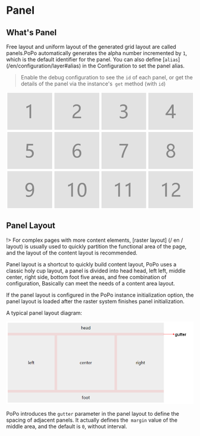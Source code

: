 # Panel

## What's Panel

Free layout and uniform layout of the generated grid layout are called panels.PoPo automatically generates the alpha number incremented by `1`, which is the default identifier for the panel. You can also define [`alias`] (/en/configuration/layer#alias) in the Configuration to set the panel alias.

> Enable the debug configuration to see the `id` of each panel, or get the details of the panel via the instance's` get` method (with `id`)

![panel_id](../_images/id.png)

## Panel Layout

!> For complex pages with more content elements, [raster layout] (/ en / layout) is usually used to quickly partition the functional area of the page, and the layout of the content layout is recommended.

Panel layout is a shortcut to quickly build content layout, PoPo uses a classic holy cup layout, a panel is divided into head head, left left, middle center, right side, bottom foot five areas, and free combination of configuration, Basically can meet the needs of a content area layout.

If the panel layout is configured in the PoPo instance initialization option, the panel layout is loaded after the raster system finishes panel initialization.

A typical panel layout diagram:

![Panel layout](../_images/panel_layout.png)

PoPo introduces the `gutter` parameter in the panel layout to define the spacing of adjacent panels. It actually defines the` margin` value of the middle area, and the default is `0`, without interval.